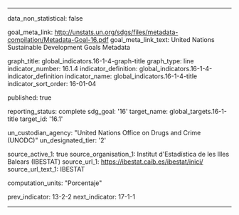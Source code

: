 
---
data_non_statistical: false

goal_meta_link: http://unstats.un.org/sdgs/files/metadata-compilation/Metadata-Goal-16.pdf
goal_meta_link_text: United Nations Sustainable Development Goals Metadata

graph_title: global_indicators.16-1-4-graph-title
graph_type: line
indicator_number: 16.1.4
indicator_definition: global_indicators.16-1-4-indicator_definition
indicator_name: global_indicators.16-1-4-title
indicator_sort_order: 16-01-04

published: true

reporting_status: complete
sdg_goal: '16'
target_name: global_targets.16-1-title
target_id: '16.1'

un_custodian_agency: "United Nations Office on Drugs and Crime (UNODC)"
un_designated_tier: '2'

source_active_1: true
source_organisation_1: Institut d'Estadística de les Illes Balears (IBESTAT)
source_url_1: https://ibestat.caib.es/ibestat/inici/
source_url_text_1: IBESTAT

computation_units: "Porcentaje"

prev_indicator: 13-2-2
next_indicator: 17-1-1

---